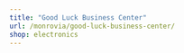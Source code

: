 ```yaml
---
title: "Good Luck Business Center"
url: /monrovia/good-luck-business-center/
shop: electronics
---
```

